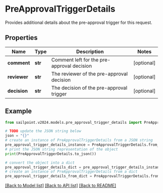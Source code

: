 # PreApprovalTriggerDetails

Provides additional details about the pre-approval trigger for this request.

## Properties

Name | Type | Description | Notes
------------ | ------------- | ------------- | -------------
**comment** | **str** | Comment left for the pre-approval decision | [optional] 
**reviewer** | **str** | The reviewer of the pre-approval decision | [optional] 
**decision** | **str** | The decision of the pre-approval trigger | [optional] 

## Example

```python
from sailpoint.v2024.models.pre_approval_trigger_details import PreApprovalTriggerDetails

# TODO update the JSON string below
json = "{}"
# create an instance of PreApprovalTriggerDetails from a JSON string
pre_approval_trigger_details_instance = PreApprovalTriggerDetails.from_json(json)
# print the JSON string representation of the object
print(PreApprovalTriggerDetails.to_json())

# convert the object into a dict
pre_approval_trigger_details_dict = pre_approval_trigger_details_instance.to_dict()
# create an instance of PreApprovalTriggerDetails from a dict
pre_approval_trigger_details_from_dict = PreApprovalTriggerDetails.from_dict(pre_approval_trigger_details_dict)
```
[[Back to Model list]](../README.md#documentation-for-models) [[Back to API list]](../README.md#documentation-for-api-endpoints) [[Back to README]](../README.md)


